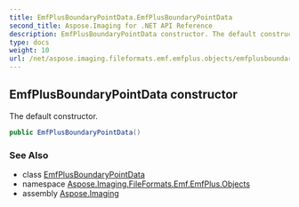 ```yaml
---
title: EmfPlusBoundaryPointData.EmfPlusBoundaryPointData
second_title: Aspose.Imaging for .NET API Reference
description: EmfPlusBoundaryPointData constructor. The default constructor
type: docs
weight: 10
url: /net/aspose.imaging.fileformats.emf.emfplus.objects/emfplusboundarypointdata/emfplusboundarypointdata/
---
```

## EmfPlusBoundaryPointData constructor

The default constructor.

```csharp
public EmfPlusBoundaryPointData()
```

### See Also

* class [EmfPlusBoundaryPointData](../)
* namespace [Aspose.Imaging.FileFormats.Emf.EmfPlus.Objects](../../emfplusboundarypointdata/)
* assembly [Aspose.Imaging](../../../)


